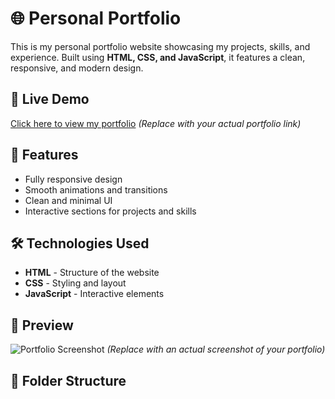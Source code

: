 # 🌐 Personal Portfolio

This is my personal portfolio website showcasing my projects, skills, and experience. Built using **HTML, CSS, and JavaScript**, it features a clean, responsive, and modern design.

## 🚀 Live Demo  
[Click here to view my portfolio](https://shiv90154.github.io/BasicPortfolio/) *(Replace with your actual portfolio link)*

## 📌 Features  
- Fully responsive design  
- Smooth animations and transitions  
- Clean and minimal UI  
- Interactive sections for projects and skills  

## 🛠️ Technologies Used  
- **HTML** - Structure of the website  
- **CSS** - Styling and layout  
- **JavaScript** - Interactive elements  

## 📸 Preview  
![Portfolio Screenshot](--------) *(Replace with an actual screenshot of your portfolio)*  

## 📂 Folder Structure  
